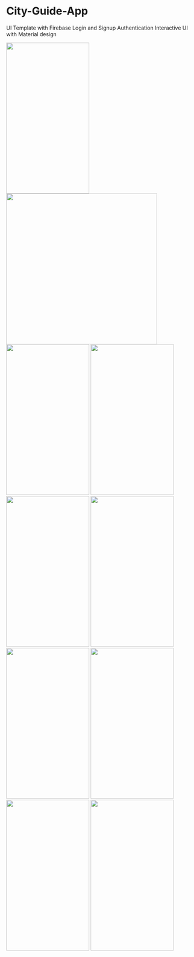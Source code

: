 # City-Guide-App
UI Template with Firebase Login and Signup Authentication Interactive UI with Material design

<p float="left">
<img src="https://user-images.githubusercontent.com/72120614/101859917-781c1d00-3b21-11eb-83d6-748b596f3069.png" width="220" height="400" />
 
<img src="https://user-images.githubusercontent.com/72120614/101859942-836f4880-3b21-11eb-809d-b62a8068136e.png" height="400" />

<img src="https://user-images.githubusercontent.com/72120614/101859958-8ec27400-3b21-11eb-9bdb-ed98625d0f45.png" width="220" height="400" />

<img src="https://user-images.githubusercontent.com/72120614/101859974-95e98200-3b21-11eb-9239-fba299f479ef.png" width="220" height="400" />


<img src="https://user-images.githubusercontent.com/72120614/101859986-9f72ea00-3b21-11eb-978b-ff9f4eaea50c.png" width="220" height="400" />
<img src="https://user-images.githubusercontent.com/72120614/101860126-f5e02880-3b21-11eb-97be-92cc5700a8d2.png" width="220" height="400" />
<img src="https://user-images.githubusercontent.com/72120614/101860176-1314f700-3b22-11eb-824e-57b99104bcbd.png" width="220" height="400" />
<img src="https://user-images.githubusercontent.com/72120614/101860184-17411480-3b22-11eb-9fec-1d28997cba80.png" width="220" height="400" />

<img src="https://user-images.githubusercontent.com/72120614/101860190-1ad49b80-3b22-11eb-9b70-bf8f3ad010f6.png" width="220" height="400" />
<img src="https://user-images.githubusercontent.com/72120614/101860198-1f00b900-3b22-11eb-9e14-3b1b316b8c0d" width="220" height="400" />


</p>

